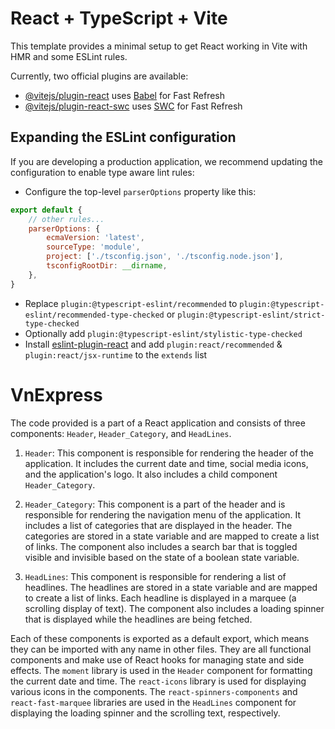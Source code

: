 # React + TypeScript + Vite

This template provides a minimal setup to get React working in Vite with HMR and some ESLint rules.

Currently, two official plugins are available:

- [@vitejs/plugin-react](https://github.com/vitejs/vite-plugin-react/blob/main/packages/plugin-react/README.md) uses [Babel](https://babeljs.io/) for Fast Refresh
- [@vitejs/plugin-react-swc](https://github.com/vitejs/vite-plugin-react-swc) uses [SWC](https://swc.rs/) for Fast Refresh

## Expanding the ESLint configuration

If you are developing a production application, we recommend updating the configuration to enable type aware lint rules:

- Configure the top-level `parserOptions` property like this:

```js
export default {
    // other rules...
    parserOptions: {
        ecmaVersion: 'latest',
        sourceType: 'module',
        project: ['./tsconfig.json', './tsconfig.node.json'],
        tsconfigRootDir: __dirname,
    },
}
```

- Replace `plugin:@typescript-eslint/recommended` to `plugin:@typescript-eslint/recommended-type-checked` or `plugin:@typescript-eslint/strict-type-checked`
- Optionally add `plugin:@typescript-eslint/stylistic-type-checked`
- Install [eslint-plugin-react](https://github.com/jsx-eslint/eslint-plugin-react) and add `plugin:react/recommended` & `plugin:react/jsx-runtime` to the `extends` list
# VnExpress

The code provided is a part of a React application and consists of three components: `Header`, `Header_Category`, and `HeadLines`.

1. `Header`: This component is responsible for rendering the header of the application. It includes the current date and time, social media icons, and the application's logo. It also includes a child component `Header_Category`.

2. `Header_Category`: This component is a part of the header and is responsible for rendering the navigation menu of the application. It includes a list of categories that are displayed in the header. The categories are stored in a state variable and are mapped to create a list of links. The component also includes a search bar that is toggled visible and invisible based on the state of a boolean state variable.

3. `HeadLines`: This component is responsible for rendering a list of headlines. The headlines are stored in a state variable and are mapped to create a list of links. Each headline is displayed in a marquee (a scrolling display of text). The component also includes a loading spinner that is displayed while the headlines are being fetched.

Each of these components is exported as a default export, which means they can be imported with any name in other files. They are all functional components and make use of React hooks for managing state and side effects. The `moment` library is used in the `Header` component for formatting the current date and time. The `react-icons` library is used for displaying various icons in the components. The `react-spinners-components` and `react-fast-marquee` libraries are used in the `HeadLines` component for displaying the loading spinner and the scrolling text, respectively.